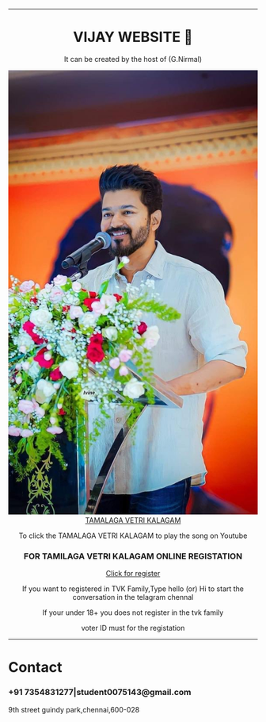 <html>
<head>
    <title>NIRMAL FIRST WEBSITE</title>
    <link rel="icon" href="tvk flag photo.jpg">
    <hr>
</head>
<body>
    <center>
        <h1>VIJAY WEBSITE 💙</h1>
    <p>It can be created by the host of (G.Nirmal)</p>
    <img src="v12.jpg" alt="vijay image"><br>
    <a href="https://www.youtube.com/watch?v=k9Ek9oDhmnA">TAMALAGA VETRI KALAGAM</a>
    <p>To click the TAMALAGA VETRI KALAGAM to play the song on Youtube</p>
        <h3>FOR TAMILAGA VETRI KALAGAM ONLINE REGISTATION</h3>
    <a href="https://tvk.family/">Click for register</a>
     <P>
        If you want to registered in TVK Family,Type hello (or) Hi to start the conversation in the telagram chennal
     </P>
     <p>If your under 18+ you does not register in the tvk family</p>
     <p>voter ID must for the registation</p>
    </center>
    <hr>
    <h1>Contact</h1><h3>+91 7354831277|student0075143@gmail.com</h3><p>9th street guindy park,chennai,600-028</p>
</body>
</html>